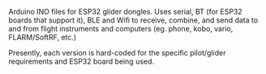 Arduino INO files for ESP32 glider dongles. Uses serial, BT (for ESP32 boards that support it), BLE and Wifi to receive, combine, and send data to and from flight instruments and computers (eg. phone, kobo, vario, FLARM/SoftRF, etc.)

Presently, each version is hard-coded for the specific pilot/glider requirements and ESP32 board being used.
